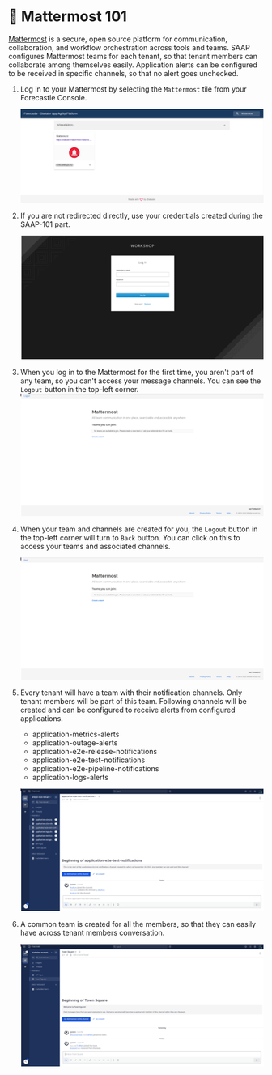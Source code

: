 # 👥 Mattermost 101

[Mattermost](https://docs.mattermost.com/) is a secure, open source platform for communication, collaboration, and workflow orchestration across tools and teams. SAAP configures Mattermost teams for each tenant, so that tenant members can collaborate among themselves easily. Application alerts can be configured to be received in specific channels, so that no alert goes unchecked. 

1. Log in to your Mattermost by selecting the `Mattermost` tile from your Forecastle Console.

   ![Mattermost-Forecastle](./images/Mattermost-Forecastle.png)

2. If you are not redirected directly, use your credentials created during the SAAP-101 part.

    ![mattermost-saml-login-page](images/mattermost-saml-login-page.png)

3. When you log in to the Mattermost for the first time, you aren't part of any team, so you can't access your message channels. You can see the `Logout` button in the top-left corner.
    ![mattermost-no-team-logout-page](images/mattermost-no-team-logout-page.png)

4. When your team and channels are created for you, the `Logout` button in the top-left corner will turn to `Back` button. You can click on this to access your teams and associated channels.

    ![mattermost-no-team-back-page](images/mattermost-no-team-back-page.png)

5. Every tenant will have a team with their notification channels. Only tenant members will be part of this team. Following channels will be created and can be configured to receive alerts from configured applications.
    - application-metrics-alerts
	- application-outage-alerts
	- application-e2e-release-notifications
	- application-e2e-test-notifications
	- application-e2e-pipeline-notifications
	- application-logs-alerts

    ![mattermost-tenant-team-page](images/mattermost-tenant-team-page.png)

6. A common team is created for all the members, so that they can easily have across tenant members conversation.

    ![mattermost-common-team-page](images/mattermost-common-team-page.png)